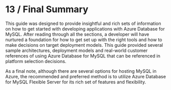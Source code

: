 # 13 / Final Summary

This guide was designed to provide insightful and rich sets of information on how to get started with developing applications with Azure Database for MySQL.  After reading through all the sections, a developer will have nurtured a foundation for how to get set up with the right tools and how to make decisions on target deployment models.  This guide provided several sample architectures, deployment models and real-world customer references of using Azure Database for MySQL that can be referenced in platform selection decisions.

As a final note, although there are several options for hosting MySQL in Azure, the recommended and preferred method is to utilize Azure Database for MySQL Flexible Server for its rich set of features and flexibility.
